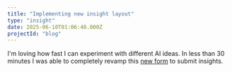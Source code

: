 ```yaml
---
title: "Implementing new insight layout"
type: "insight"
date: 2025-06-10T01:06:48.000Z
projectId: "blog"
---
```


I'm loving how fast I can experiment with different AI ideas. In less than 30 minutes I was able to completely revamp this [new form](https://theboring.app/new) to submit insights.